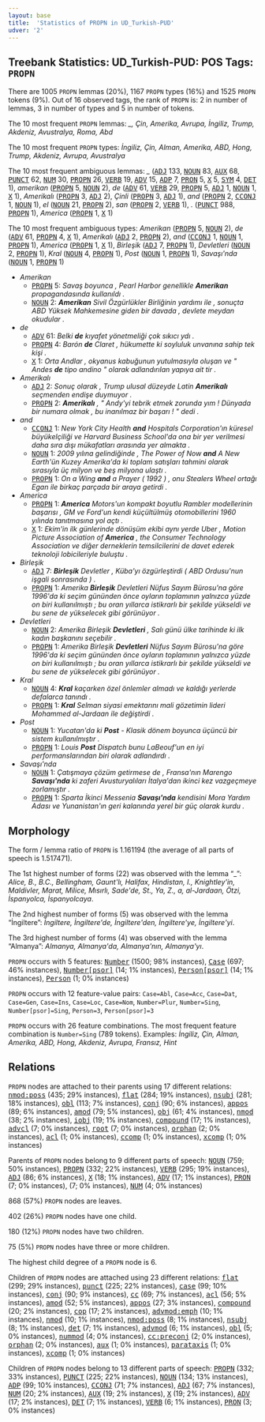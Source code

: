 ```yaml
---
layout: base
title:  'Statistics of PROPN in UD_Turkish-PUD'
udver: '2'
---
```


## Treebank Statistics: UD_Turkish-PUD: POS Tags: `PROPN`

There are 1005 `PROPN` lemmas (20%), 1167 `PROPN` types (16%) and 1525 `PROPN` tokens (9%).
Out of 16 observed tags, the rank of `PROPN` is: 2 in number of lemmas, 3 in number of types and 5 in number of tokens.

The 10 most frequent `PROPN` lemmas: <em>_, Çin, Amerika, Avrupa, İngiliz, Trump, Akdeniz, Avustralya, Roma, Abd</em>

The 10 most frequent `PROPN` types:  <em>İngiliz, Çin, Alman, Amerika, ABD, Hong, Trump, Akdeniz, Avrupa, Avustralya</em>

The 10 most frequent ambiguous lemmas: <em>_</em> (<tt><a href="tr_pud-pos-ADJ.html">ADJ</a></tt> 133, <tt><a href="tr_pud-pos-NOUN.html">NOUN</a></tt> 83, <tt><a href="tr_pud-pos-AUX.html">AUX</a></tt> 68, <tt><a href="tr_pud-pos-PUNCT.html">PUNCT</a></tt> 62, <tt><a href="tr_pud-pos-NUM.html">NUM</a></tt> 30, <tt><a href="tr_pud-pos-PROPN.html">PROPN</a></tt> 26, <tt><a href="tr_pud-pos-VERB.html">VERB</a></tt> 19, <tt><a href="tr_pud-pos-ADV.html">ADV</a></tt> 15, <tt><a href="tr_pud-pos-ADP.html">ADP</a></tt> 7, <tt><a href="tr_pud-pos-PRON.html">PRON</a></tt> 5, <tt><a href="tr_pud-pos-X.html">X</a></tt> 5, <tt><a href="tr_pud-pos-SYM.html">SYM</a></tt> 4, <tt><a href="tr_pud-pos-DET.html">DET</a></tt> 1), <em>amerikan</em> (<tt><a href="tr_pud-pos-PROPN.html">PROPN</a></tt> 5, <tt><a href="tr_pud-pos-NOUN.html">NOUN</a></tt> 2), <em>de</em> (<tt><a href="tr_pud-pos-ADV.html">ADV</a></tt> 61, <tt><a href="tr_pud-pos-VERB.html">VERB</a></tt> 29, <tt><a href="tr_pud-pos-PROPN.html">PROPN</a></tt> 5, <tt><a href="tr_pud-pos-ADJ.html">ADJ</a></tt> 1, <tt><a href="tr_pud-pos-NOUN.html">NOUN</a></tt> 1, <tt><a href="tr_pud-pos-X.html">X</a></tt> 1), <em>Amerikalı</em> (<tt><a href="tr_pud-pos-PROPN.html">PROPN</a></tt> 3, <tt><a href="tr_pud-pos-ADJ.html">ADJ</a></tt> 2), <em>Çinli</em> (<tt><a href="tr_pud-pos-PROPN.html">PROPN</a></tt> 3, <tt><a href="tr_pud-pos-ADJ.html">ADJ</a></tt> 1), <em>and</em> (<tt><a href="tr_pud-pos-PROPN.html">PROPN</a></tt> 2, <tt><a href="tr_pud-pos-CCONJ.html">CCONJ</a></tt> 1, <tt><a href="tr_pud-pos-NOUN.html">NOUN</a></tt> 1), <em>el</em> (<tt><a href="tr_pud-pos-NOUN.html">NOUN</a></tt> 21, <tt><a href="tr_pud-pos-PROPN.html">PROPN</a></tt> 2), <em>san</em> (<tt><a href="tr_pud-pos-PROPN.html">PROPN</a></tt> 2, <tt><a href="tr_pud-pos-VERB.html">VERB</a></tt> 1), <em>.</em> (<tt><a href="tr_pud-pos-PUNCT.html">PUNCT</a></tt> 988, <tt><a href="tr_pud-pos-PROPN.html">PROPN</a></tt> 1), <em>America</em> (<tt><a href="tr_pud-pos-PROPN.html">PROPN</a></tt> 1, <tt><a href="tr_pud-pos-X.html">X</a></tt> 1)

The 10 most frequent ambiguous types:  <em>Amerikan</em> (<tt><a href="tr_pud-pos-PROPN.html">PROPN</a></tt> 5, <tt><a href="tr_pud-pos-NOUN.html">NOUN</a></tt> 2), <em>de</em> (<tt><a href="tr_pud-pos-ADV.html">ADV</a></tt> 61, <tt><a href="tr_pud-pos-PROPN.html">PROPN</a></tt> 4, <tt><a href="tr_pud-pos-X.html">X</a></tt> 1), <em>Amerikalı</em> (<tt><a href="tr_pud-pos-ADJ.html">ADJ</a></tt> 2, <tt><a href="tr_pud-pos-PROPN.html">PROPN</a></tt> 2), <em>and</em> (<tt><a href="tr_pud-pos-CCONJ.html">CCONJ</a></tt> 1, <tt><a href="tr_pud-pos-NOUN.html">NOUN</a></tt> 1, <tt><a href="tr_pud-pos-PROPN.html">PROPN</a></tt> 1), <em>America</em> (<tt><a href="tr_pud-pos-PROPN.html">PROPN</a></tt> 1, <tt><a href="tr_pud-pos-X.html">X</a></tt> 1), <em>Birleşik</em> (<tt><a href="tr_pud-pos-ADJ.html">ADJ</a></tt> 7, <tt><a href="tr_pud-pos-PROPN.html">PROPN</a></tt> 1), <em>Devletleri</em> (<tt><a href="tr_pud-pos-NOUN.html">NOUN</a></tt> 2, <tt><a href="tr_pud-pos-PROPN.html">PROPN</a></tt> 1), <em>Kral</em> (<tt><a href="tr_pud-pos-NOUN.html">NOUN</a></tt> 4, <tt><a href="tr_pud-pos-PROPN.html">PROPN</a></tt> 1), <em>Post</em> (<tt><a href="tr_pud-pos-NOUN.html">NOUN</a></tt> 1, <tt><a href="tr_pud-pos-PROPN.html">PROPN</a></tt> 1), <em>Savaşı'nda</em> (<tt><a href="tr_pud-pos-NOUN.html">NOUN</a></tt> 1, <tt><a href="tr_pud-pos-PROPN.html">PROPN</a></tt> 1)


* <em>Amerikan</em>
  * <tt><a href="tr_pud-pos-PROPN.html">PROPN</a></tt> 5: <em>Savaş boyunca , Pearl Harbor genellikle <b>Amerikan</b> propagandasında kullanıldı .</em>
  * <tt><a href="tr_pud-pos-NOUN.html">NOUN</a></tt> 2: <em><b>Amerikan</b> Sivil Özgürlükler Birliğinin yardımı ile , sonuçta ABD Yüksek Mahkemesine giden bir davada , devlete meydan okudular .</em>
* <em>de</em>
  * <tt><a href="tr_pud-pos-ADV.html">ADV</a></tt> 61: <em>Belki <b>de</b> kıyafet yönetmeliği çok sıkıcı ydı .</em>
  * <tt><a href="tr_pud-pos-PROPN.html">PROPN</a></tt> 4: <em>Barón <b>de</b> Claret , hükumette ki soyluluk unvanına sahip tek kişi .</em>
  * <tt><a href="tr_pud-pos-X.html">X</a></tt> 1: <em>Orta Andlar , okyanus kabuğunun yutulmasıyla oluşan ve " Andes <b>de</b> tipo andino " olarak adlandırılan yapıya ait tir .</em>
* <em>Amerikalı</em>
  * <tt><a href="tr_pud-pos-ADJ.html">ADJ</a></tt> 2: <em>Sonuç olarak , Trump ulusal düzeyde Latin <b>Amerikalı</b> seçmenden endişe duymuyor .</em>
  * <tt><a href="tr_pud-pos-PROPN.html">PROPN</a></tt> 2: <em><b>Amerikalı</b> , " Andy'yi tebrik etmek zorunda yım ! Dünyada bir numara olmak , bu inanılmaz bir başarı ! " dedi .</em>
* <em>and</em>
  * <tt><a href="tr_pud-pos-CCONJ.html">CCONJ</a></tt> 1: <em>New York City Health <b>and</b> Hospitals Corporation'ın küresel büyükelçiliği ve Harvard Business School'da ona bir yer verilmesi daha sıra dışı mükafatları arasında yer almakta .</em>
  * <tt><a href="tr_pud-pos-NOUN.html">NOUN</a></tt> 1: <em>2009 yılına gelindiğinde , The Power of Now <b>and</b> A New Earth'ün Kuzey Amerika'da ki toplam satışları tahmini olarak sırasıyla üç milyon ve beş milyona ulaştı .</em>
  * <tt><a href="tr_pud-pos-PROPN.html">PROPN</a></tt> 1: <em>On a Wing <b>and</b> a Prayer ( 1992 ) , onu Stealers Wheel ortağı Egan ile birkaç parçada bir araya getirdi .</em>
* <em>America</em>
  * <tt><a href="tr_pud-pos-PROPN.html">PROPN</a></tt> 1: <em><b>America</b> Motors'un kompakt boyutlu Rambler modellerinin başarısı , GM ve Ford'un kendi küçültülmüş otomobillerini 1960 yılında tanıtmasına yol açtı .</em>
  * <tt><a href="tr_pud-pos-X.html">X</a></tt> 1: <em>Ekim'in ilk günlerinde dönüşüm ekibi aynı yerde Uber , Motion Picture Association of <b>America</b> , the Consumer Technology Association ve diğer derneklerin temsilcilerini de davet ederek teknoloji lobicileriyle buluştu .</em>
* <em>Birleşik</em>
  * <tt><a href="tr_pud-pos-ADJ.html">ADJ</a></tt> 7: <em><b>Birleşik</b> Devletler , Küba'yı özgürleştirdi ( ABD Ordusu'nun işgali sonrasında ) .</em>
  * <tt><a href="tr_pud-pos-PROPN.html">PROPN</a></tt> 1: <em>Amerika <b>Birleşik</b> Devletleri Nüfus Sayım Bürosu'na göre 1996'da ki seçim gününden önce oyların toplamının yalnızca yüzde on biri kullanılmıştı ; bu oran yıllarca istikrarlı bir şekilde yükseldi ve bu sene de yükselecek gibi görünüyor .</em>
* <em>Devletleri</em>
  * <tt><a href="tr_pud-pos-NOUN.html">NOUN</a></tt> 2: <em>Amerika Birleşik <b>Devletleri</b> , Salı günü ülke tarihinde ki ilk kadın başkanını seçebilir .</em>
  * <tt><a href="tr_pud-pos-PROPN.html">PROPN</a></tt> 1: <em>Amerika Birleşik <b>Devletleri</b> Nüfus Sayım Bürosu'na göre 1996'da ki seçim gününden önce oyların toplamının yalnızca yüzde on biri kullanılmıştı ; bu oran yıllarca istikrarlı bir şekilde yükseldi ve bu sene de yükselecek gibi görünüyor .</em>
* <em>Kral</em>
  * <tt><a href="tr_pud-pos-NOUN.html">NOUN</a></tt> 4: <em><b>Kral</b> kaçarken özel önlemler almadı ve kaldığı yerlerde defalarca tanındı .</em>
  * <tt><a href="tr_pud-pos-PROPN.html">PROPN</a></tt> 1: <em><b>Kral</b> Selman siyasi emektarını mali gözetimin lideri Mohammed al-Jardaan ile değiştirdi .</em>
* <em>Post</em>
  * <tt><a href="tr_pud-pos-NOUN.html">NOUN</a></tt> 1: <em>Yucatan'da ki <b>Post</b> - Klasik dönem boyunca üçüncü bir sistem kullanılmıştır .</em>
  * <tt><a href="tr_pud-pos-PROPN.html">PROPN</a></tt> 1: <em>Louis <b>Post</b> Dispatch bunu LaBeouf'un en iyi performanslarından biri olarak adlandırdı .</em>
* <em>Savaşı'nda</em>
  * <tt><a href="tr_pud-pos-NOUN.html">NOUN</a></tt> 1: <em>Çatışmaya çözüm getirmese de , Fransa'nın Marengo <b>Savaşı'nda</b> ki zaferi Avusturyalıları İtalya'dan ikinci kez vazgeçmeye zorlamıştır .</em>
  * <tt><a href="tr_pud-pos-PROPN.html">PROPN</a></tt> 1: <em>Sparta İkinci Messenia <b>Savaşı'nda</b> kendisini Mora Yardım Adası ve Yunanistan'ın geri kalanında yerel bir güç olarak kurdu .</em>

## Morphology

The form / lemma ratio of `PROPN` is 1.161194 (the average of all parts of speech is 1.517471).

The 1st highest number of forms (22) was observed with the lemma “_”: <em>Alice, B., B.C., Bellingham, Gaunt'lı, Halifax, Hindistan, I., Knightley'in, Maldivler, Marat, Milice, Mısırlı, Sade'de, St., Ya, Z., a, al-Jardaan, Ötzi, İspanyolca, İspanyolcaya</em>.

The 2nd highest number of forms (5) was observed with the lemma “İngiltere”: <em>İngiltere, İngiltere'de, İngiltere'den, İngiltere'ye, İngiltere'yi</em>.

The 3rd highest number of forms (4) was observed with the lemma “Almanya”: <em>Almanya, Almanya'da, Almanya'nın, Almanya'yı</em>.

`PROPN` occurs with 5 features: <tt><a href="tr_pud-feat-Number.html">Number</a></tt> (1500; 98% instances), <tt><a href="tr_pud-feat-Case.html">Case</a></tt> (697; 46% instances), <tt><a href="tr_pud-feat-Number-psor.html">Number[psor]</a></tt> (14; 1% instances), <tt><a href="tr_pud-feat-Person-psor.html">Person[psor]</a></tt> (14; 1% instances), <tt><a href="tr_pud-feat-Person.html">Person</a></tt> (1; 0% instances)

`PROPN` occurs with 12 feature-value pairs: `Case=Abl`, `Case=Acc`, `Case=Dat`, `Case=Gen`, `Case=Ins`, `Case=Loc`, `Case=Nom`, `Number=Plur`, `Number=Sing`, `Number[psor]=Sing`, `Person=3`, `Person[psor]=3`

`PROPN` occurs with 26 feature combinations.
The most frequent feature combination is `Number=Sing` (789 tokens).
Examples: <em>İngiliz, Çin, Alman, Amerika, ABD, Hong, Akdeniz, Avrupa, Fransız, Hint</em>


## Relations

`PROPN` nodes are attached to their parents using 17 different relations: <tt><a href="tr_pud-dep-nmod-poss.html">nmod:poss</a></tt> (435; 29% instances), <tt><a href="tr_pud-dep-flat.html">flat</a></tt> (284; 19% instances), <tt><a href="tr_pud-dep-nsubj.html">nsubj</a></tt> (281; 18% instances), <tt><a href="tr_pud-dep-obl.html">obl</a></tt> (113; 7% instances), <tt><a href="tr_pud-dep-conj.html">conj</a></tt> (90; 6% instances), <tt><a href="tr_pud-dep-appos.html">appos</a></tt> (89; 6% instances), <tt><a href="tr_pud-dep-amod.html">amod</a></tt> (79; 5% instances), <tt><a href="tr_pud-dep-obj.html">obj</a></tt> (61; 4% instances), <tt><a href="tr_pud-dep-nmod.html">nmod</a></tt> (38; 2% instances), <tt><a href="tr_pud-dep-iobj.html">iobj</a></tt> (19; 1% instances), <tt><a href="tr_pud-dep-compound.html">compound</a></tt> (17; 1% instances), <tt><a href="tr_pud-dep-advcl.html">advcl</a></tt> (7; 0% instances), <tt><a href="tr_pud-dep-root.html">root</a></tt> (7; 0% instances), <tt><a href="tr_pud-dep-orphan.html">orphan</a></tt> (2; 0% instances), <tt><a href="tr_pud-dep-acl.html">acl</a></tt> (1; 0% instances), <tt><a href="tr_pud-dep-ccomp.html">ccomp</a></tt> (1; 0% instances), <tt><a href="tr_pud-dep-xcomp.html">xcomp</a></tt> (1; 0% instances)

Parents of `PROPN` nodes belong to 9 different parts of speech: <tt><a href="tr_pud-pos-NOUN.html">NOUN</a></tt> (759; 50% instances), <tt><a href="tr_pud-pos-PROPN.html">PROPN</a></tt> (332; 22% instances), <tt><a href="tr_pud-pos-VERB.html">VERB</a></tt> (295; 19% instances), <tt><a href="tr_pud-pos-ADJ.html">ADJ</a></tt> (86; 6% instances), <tt><a href="tr_pud-pos-X.html">X</a></tt> (18; 1% instances), <tt><a href="tr_pud-pos-ADV.html">ADV</a></tt> (17; 1% instances), <tt><a href="tr_pud-pos-PRON.html">PRON</a></tt> (7; 0% instances),  (7; 0% instances), <tt><a href="tr_pud-pos-NUM.html">NUM</a></tt> (4; 0% instances)

868 (57%) `PROPN` nodes are leaves.

402 (26%) `PROPN` nodes have one child.

180 (12%) `PROPN` nodes have two children.

75 (5%) `PROPN` nodes have three or more children.

The highest child degree of a `PROPN` node is 6.

Children of `PROPN` nodes are attached using 23 different relations: <tt><a href="tr_pud-dep-flat.html">flat</a></tt> (299; 29% instances), <tt><a href="tr_pud-dep-punct.html">punct</a></tt> (225; 22% instances), <tt><a href="tr_pud-dep-case.html">case</a></tt> (99; 10% instances), <tt><a href="tr_pud-dep-conj.html">conj</a></tt> (90; 9% instances), <tt><a href="tr_pud-dep-cc.html">cc</a></tt> (69; 7% instances), <tt><a href="tr_pud-dep-acl.html">acl</a></tt> (56; 5% instances), <tt><a href="tr_pud-dep-amod.html">amod</a></tt> (52; 5% instances), <tt><a href="tr_pud-dep-appos.html">appos</a></tt> (27; 3% instances), <tt><a href="tr_pud-dep-compound.html">compound</a></tt> (20; 2% instances), <tt><a href="tr_pud-dep-cop.html">cop</a></tt> (17; 2% instances), <tt><a href="tr_pud-dep-advmod-emph.html">advmod:emph</a></tt> (10; 1% instances), <tt><a href="tr_pud-dep-nmod.html">nmod</a></tt> (10; 1% instances), <tt><a href="tr_pud-dep-nmod-poss.html">nmod:poss</a></tt> (8; 1% instances), <tt><a href="tr_pud-dep-nsubj.html">nsubj</a></tt> (8; 1% instances), <tt><a href="tr_pud-dep-det.html">det</a></tt> (7; 1% instances), <tt><a href="tr_pud-dep-advmod.html">advmod</a></tt> (6; 1% instances), <tt><a href="tr_pud-dep-obl.html">obl</a></tt> (5; 0% instances), <tt><a href="tr_pud-dep-nummod.html">nummod</a></tt> (4; 0% instances), <tt><a href="tr_pud-dep-cc-preconj.html">cc:preconj</a></tt> (2; 0% instances), <tt><a href="tr_pud-dep-orphan.html">orphan</a></tt> (2; 0% instances), <tt><a href="tr_pud-dep-aux.html">aux</a></tt> (1; 0% instances), <tt><a href="tr_pud-dep-parataxis.html">parataxis</a></tt> (1; 0% instances), <tt><a href="tr_pud-dep-xcomp.html">xcomp</a></tt> (1; 0% instances)

Children of `PROPN` nodes belong to 13 different parts of speech: <tt><a href="tr_pud-pos-PROPN.html">PROPN</a></tt> (332; 33% instances), <tt><a href="tr_pud-pos-PUNCT.html">PUNCT</a></tt> (225; 22% instances), <tt><a href="tr_pud-pos-NOUN.html">NOUN</a></tt> (134; 13% instances), <tt><a href="tr_pud-pos-ADP.html">ADP</a></tt> (99; 10% instances), <tt><a href="tr_pud-pos-CCONJ.html">CCONJ</a></tt> (71; 7% instances), <tt><a href="tr_pud-pos-ADJ.html">ADJ</a></tt> (67; 7% instances), <tt><a href="tr_pud-pos-NUM.html">NUM</a></tt> (20; 2% instances), <tt><a href="tr_pud-pos-AUX.html">AUX</a></tt> (19; 2% instances), <tt><a href="tr_pud-pos-X.html">X</a></tt> (19; 2% instances), <tt><a href="tr_pud-pos-ADV.html">ADV</a></tt> (17; 2% instances), <tt><a href="tr_pud-pos-DET.html">DET</a></tt> (7; 1% instances), <tt><a href="tr_pud-pos-VERB.html">VERB</a></tt> (6; 1% instances), <tt><a href="tr_pud-pos-PRON.html">PRON</a></tt> (3; 0% instances)

